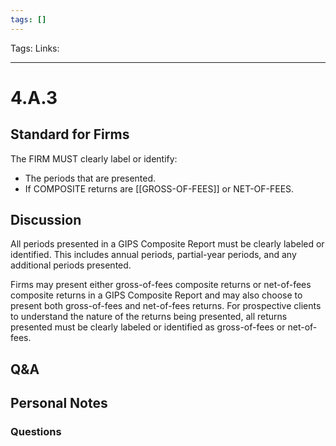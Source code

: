 ```yaml
---
tags: []
---
```

Tags:
Links: 
___
# 4.A.3
## Standard for Firms
The FIRM MUST clearly label or identify:
- The periods that are presented.
- If COMPOSITE returns are [[GROSS-OF-FEES]] or NET-OF-FEES.
## Discussion
All periods presented in a GIPS Composite Report must be clearly labeled or identified. This includes annual periods, partial-year periods, and any additional periods presented.

Firms may present either gross-of-fees composite returns or net-of-fees composite returns in a GIPS Composite Report and may also choose to present both gross-of-fees and net-of-fees returns. For prospective clients to understand the nature of the returns being presented, all returns presented must be clearly labeled or identified as gross-of-fees or net-of-fees.
## Q&A

## Personal Notes

### Questions
